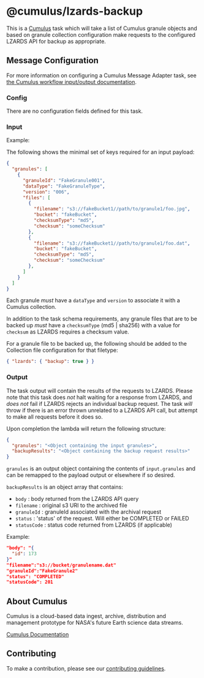 # @cumulus/lzards-backup

This is a [Cumulus](https://nasa.github.io/cumulus) task which will take a list of Cumulus granule objects and based on granule collection configuration make requests to the configured LZARDS API for backup as appropriate.

## Message Configuration

For more information on configuring a Cumulus Message Adapter task, see
[the Cumulus workflow input/output documentation](https://nasa.github.io/cumulus/docs/workflows/input_output).

### Config

There are no configuration fields defined for this task.

### Input

Example:

The following shows the minimal set of keys required for an input payload:

```json
{
  "granules": [
    {
      "granuleId": "FakeGranule001",
      "dataType": "FakeGranuleType",
      "version": "006",
      "files": [
        {
          "filename": "s3://fakeBucket1//path/to/granule1/foo.jpg",
          "bucket": "fakeBucket",
          "checksumType": "md5",
          "checksum": "someChecksum"
        },
        {
          "filename": "s3://fakeBucket1//path/to/granule1/foo.dat",
          "bucket": "fakeBucket",
          "checksumType": "md5",
          "checksum": "someChecksum"
        },
      ]
    }
  ]
}
```

Each granule *must* have a `dataType` and `version` to associate it with a Cumulus collection.

In addition to the task schema requirements, any granule files that are to be backed up *must* have a `checksumType` (md5 | sha256) with a value for `checksum` as LZARDS requires a checksum value.

For a granule file to be backed up, the following should be added to the Collection file configuration for that filetype:

```json
{ "lzards": { "backup": true } }
```

### Output

The task output will contain the results of the requests to LZARDS.   Please note that this task does *not* halt waiting for a response from LZARDS, and *does not* fail if LZARDS rejects an individual backup request.    The task *will* throw if there is an error thrown unrelated to a LZARDS API call, but attempt to make all requests before it does so.

Upon completion the lambda will return the following structure:

```json
{
  "granules": "<Object containing the input granules>",
  "backupResults": "<Object containing the backup request results>"
}
```

`granules` is an output object containing the contents of `input.granules` and can be remapped to the payload output or elsewhere if so desired.

`backupResults` is an object array that contains:

- `body`       : body returned from the LZARDS API query
- `filename`   : original s3 URI to the archived file
- `granuleId`  : granuleId associated with the archival request
- `status`     : 'status' of the request.   Will either be COMPLETED or FAILED
- `statusCode` : status code returned from LZARDS (if applicable)

Example:

```json
"body": "{
  "id": 173
}"
"filename":"s3://bucket/granulename.dat"
"granuleId":"FakeGranule2"
"status": "COMPLETED"
"statusCode": 201
```

## About Cumulus

Cumulus is a cloud-based data ingest, archive, distribution and management
prototype for NASA's future Earth science data streams.

[Cumulus Documentation](https://nasa.github.io/cumulus)

## Contributing

To make a contribution, please see our
[contributing guidelines](https://github.com/nasa/cumulus/blob/master/CONTRIBUTING.md).
